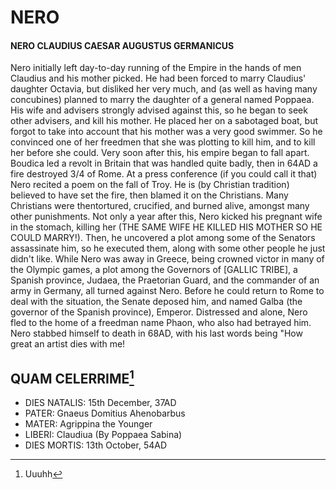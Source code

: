 # **NERO**
#### NERO CLAUDIUS CAESAR AUGUSTUS GERMANICUS

Nero initially left day-to-day running of the Empire in the hands of men Claudius and his mother picked. He had been forced to marry Claudius' daughter Octavia, but disliked her very much, and (as well as having many concubines) planned to marry the daughter of a general named Poppaea. His wife and advisers strongly advised against this, so he began to seek other advisers, and kill his mother.
He placed her on a sabotaged boat, but forgot to take into account that his mother was a very good swimmer. So he convinced one of her freedmen that she was plotting to kill him, and to kill her before she could.
Very soon after this, his empire began to fall apart. Boudica led a revolt in Britain that was handled quite badly, then in 64AD a fire destroyed 3/4 of Rome. At a press conference (if you could call it that) Nero recited a poem on the fall of Troy. He is (by Christian tradition) believed to have set the fire, then blamed it on the Christians. Many Christians were thentortured, crucified, and burned alive, amongst many other punishments.
Not only a year after this, Nero kicked his pregnant wife in the stomach, killing her (THE SAME WIFE HE KILLED HIS MOTHER SO HE COULD MARRY!). Then, he uncovered a plot among some of the Senators assassinate him, so he executed them, along with some other people he just didn't like.
While Nero was away in Greece, being crowned victor in many of the Olympic games, a plot among the Governors of [GALLIC TRIBE], a Spanish province, Judaea, the Praetorian Guard, and the commander of an army in Germany, all turned against Nero. Before he could return to Rome to deal with the situation, the Senate deposed him, and named Galba (the governor of the Spanish province), Emperor. Distressed and alone, Nero fled to the home of a freedman name Phaon, who also had betrayed him. Nero stabbed himself to death in 68AD, with his last words being "How great an artist dies with me!

## QUAM CELERRIME[^1]
- DIES NATALIS: 15th December, 37AD
- PATER: Gnaeus Domitius Ahenobarbus
- MATER: Agrippina the Younger
- LIBERI: Claudiua (By Poppaea Sabina)
- DIES MORTIS: 13th October, 54AD

[^1]: Uuuhh